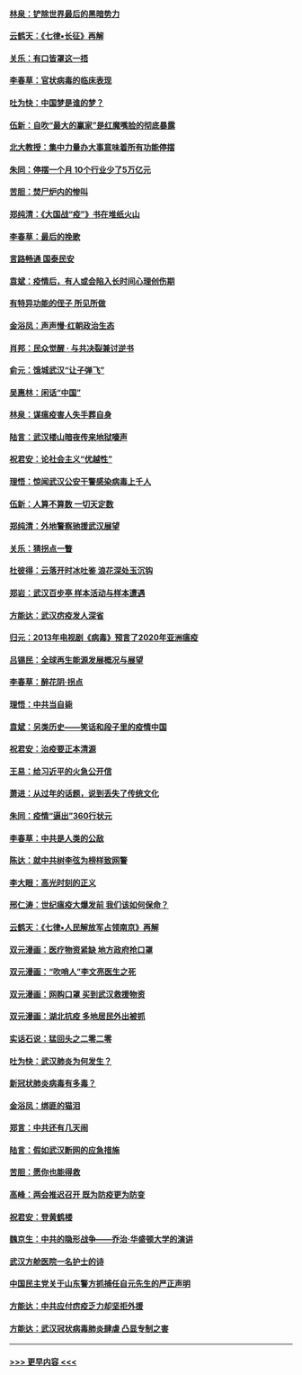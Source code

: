 #### [林泉：铲除世界最后的黑暗势力](../pages/nsc993/n11909320.md?t=03030202) 
#### [云鹤天：《七律▪长征》再解](../pages/nsc993/n11909327.md?t=03030202) 
#### [关乐：有口皆罩这一捂](../pages/nsc993/n11908393.md?t=03030202) 
#### [李春草：官状病毒的临床表现](../pages/nsc993/n11908339.md?t=03030202) 
#### [吐为快：中国梦是谁的梦？](../pages/nsc993/n11906564.md?t=03030202) 
#### [伍新：自吹“最大的赢家”是红魔嘴脸的彻底暴露](../pages/nsc993/n11906407.md?t=03030202) 
#### [北大教授：集中力量办大事意味着所有功能停摆](../pages/nsc993/n11904800.md?t=03030202) 
#### [朱同：停摆一个月 10个行业少了5万亿元](../pages/nsc993/n11904498.md?t=03030202) 
#### [苦胆：焚尸炉内的惨叫](../pages/nsc993/n11904479.md?t=03030202) 
#### [郑纯清：《大国战“疫”》书在堆纸火山](../pages/nsc993/n11904450.md?t=03030202) 
#### [李春草：最后的挽歌](../pages/nsc993/n11904441.md?t=03030202) 
#### [言路畅通 国泰民安](../pages/nsc993/n11904222.md?t=03030202) 
#### [袁斌：疫情后，有人或会陷入长时间心理创伤期](../pages/nsc993/n11901514.md?t=03030202) 
#### [有特异功能的侄子 所见所做](../pages/nsc993/n11901154.md?t=03030202) 
#### [金浴凤：声声慢‧红朝政治生态](../pages/nsc993/n11899553.md?t=03030202) 
#### [肖邦：民众觉醒 · 与共决裂兼讨逆书](../pages/nsc993/n11898435.md?t=03030202) 
#### [俞元：饿城武汉“让子弹飞”](../pages/nsc993/n11898344.md?t=03030202) 
#### [吴惠林：闲话“中国”](../pages/nsc993/n11898182.md?t=03030202) 
#### [林泉：谋瘟疫害人失手葬自身](../pages/nsc993/n11897892.md?t=03030202) 
#### [陆言：武汉楼山暗夜传来地狱嚎声](../pages/nsc993/n11897033.md?t=03030202) 
#### [祝君安：论社会主义“优越性”](../pages/nsc993/n11897005.md?t=03030202) 
#### [理悟：惊闻武汉公安干警感染病毒上千人](../pages/nsc993/n11896947.md?t=03030202) 
#### [伍新：人算不算数 一切天定数](../pages/nsc993/n11893372.md?t=03030202) 
#### [郑纯清：外地警察驰援武汉展望](../pages/nsc993/n11893115.md?t=03030202) 
#### [关乐：猜拐点一瞥](../pages/nsc993/n11893020.md?t=03030202) 
#### [杜彼得：云落开时冰吐鉴 浪花深处玉沉钩](../pages/nsc993/n11892107.md?t=03030202) 
#### [郑岩：武汉百步亭 样本活动与样本遭遇](../pages/nsc993/n11892310.md?t=03030202) 
#### [方能达：武汉疠疫发人深省](../pages/nsc993/n11891376.md?t=03030202) 
#### [归元：2013年电视剧《病毒》预言了2020年亚洲瘟疫](../pages/nsc993/n11891126.md?t=03030202) 
#### [吕锡民：全球再生能源发展概况与展望](../pages/nsc993/n11890613.md?t=03030202) 
#### [李春草：醉花阴·拐点](../pages/nsc993/n11890567.md?t=03030202) 
#### [理悟：中共当自毙](../pages/nsc993/n11890559.md?t=03030202) 
#### [袁斌：另类历史——笑话和段子里的疫情中国](../pages/nsc993/n11889243.md?t=03030202) 
#### [祝君安：治疫要正本清源](../pages/nsc993/n11889085.md?t=03030202) 
#### [王易：给习近平的火急公开信](../pages/nsc993/n11888225.md?t=03030202) 
#### [萧进：从过年的话题，说到丢失了传统文化](../pages/nsc993/n11887732.md?t=03030202) 
#### [朱同：疫情“逼出”360行状元](../pages/nsc993/n11887678.md?t=03030202) 
#### [李春草：中共是人类的公敌](../pages/nsc993/n11887656.md?t=03030202) 
#### [陈达：就中共树李弦为榜样致网警](../pages/nsc993/n11887625.md?t=03030202) 
#### [李大眼：高光时刻的正义](../pages/nsc993/n11887585.md?t=03030202) 
#### [邢仁涛：世纪瘟疫大爆发前 我们该如何保命？](../pages/nsc993/n11887535.md?t=03030202) 
#### [云鹤天：《七律▪人民解放军占领南京》再解](../pages/nsc993/n11887524.md?t=03030202) 
#### [双元漫画：医疗物资紧缺 地方政府抢口罩](../pages/nsc993/n11884744.md?t=03030202) 
#### [双元漫画：“吹哨人”李文亮医生之死](../pages/nsc993/n11884705.md?t=03030202) 
#### [双元漫画：网购口罩 买到武汉救援物资](../pages/nsc993/n11884670.md?t=03030202) 
#### [双元漫画：湖北抗疫 多地居民外出被抓](../pages/nsc993/n11884643.md?t=03030202) 
#### [实话石说：猛回头之二零二零](../pages/nsc993/n11883968.md?t=03030202) 
#### [吐为快：武汉肺炎为何发生？](../pages/nsc993/n11882180.md?t=03030202) 
#### [新冠状肺炎病毒有多毒？](../pages/nsc993/n11881790.md?t=03030202) 
#### [金浴凤：绑匪的猫泪](../pages/nsc993/n11880664.md?t=03030202) 
#### [郑言：中共还有几天闹](../pages/nsc993/n11880645.md?t=03030202) 
#### [陆言：假如武汉断网的应急措施](../pages/nsc993/n11880619.md?t=03030202) 
#### [苦胆：愿你也能得救](../pages/nsc993/n11880601.md?t=03030202) 
#### [高峰：两会推迟召开  既为防疫更为防变](../pages/nsc993/n11879977.md?t=03030202) 
#### [祝君安：登黄鹤楼](../pages/nsc993/n11880583.md?t=03030202) 
#### [魏京生：中共的隐形战争——乔治‧华盛顿大学的演讲](../pages/nsc993/n11879765.md?t=03030202) 
#### [武汉方舱医院一名护士的诗](../pages/nsc993/n11878480.md?t=03030202) 
#### [中国民主党关于山东警方抓捕任自元先生的严正声明](../pages/nsc993/n11877506.md?t=03030202) 
#### [方能达：中共应付疠疫乏力却坚拒外援](../pages/nsc993/n11877497.md?t=03030202) 
#### [方能达：武汉冠状病毒肺炎肆虐 凸显专制之害](../pages/nsc993/n11877475.md?t=03030202) 

----
#### [ >>> 更早内容 <<< ](../indexes/nsc993-earlier.md)
